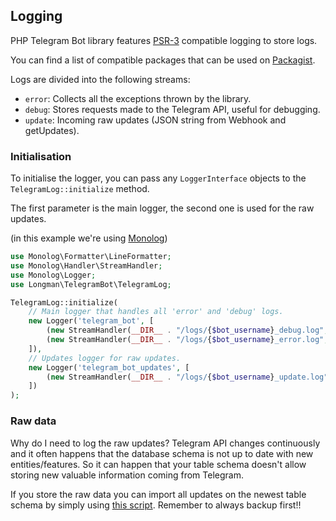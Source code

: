 ## Logging
PHP Telegram Bot library features [PSR-3] compatible logging to store logs.

You can find a list of compatible packages that can be used on [Packagist][PSR-3-providers].

Logs are divided into the following streams:
- `error`: Collects all the exceptions thrown by the library.
- `debug`: Stores requests made to the Telegram API, useful for debugging.
- `update`: Incoming raw updates (JSON string from Webhook and getUpdates).

### Initialisation
To initialise the logger, you can pass any `LoggerInterface` objects to the `TelegramLog::initialize` method.

The first parameter is the main logger, the second one is used for the raw updates.

(in this example we're using [Monolog])
```php
use Monolog\Formatter\LineFormatter;
use Monolog\Handler\StreamHandler;
use Monolog\Logger;
use Longman\TelegramBot\TelegramLog;

TelegramLog::initialize(
    // Main logger that handles all 'error' and 'debug' logs.
    new Logger('telegram_bot', [
        (new StreamHandler(__DIR__ . "/logs/{$bot_username}_debug.log", Logger::DEBUG))->setFormatter(new LineFormatter(null, null, true)),
        (new StreamHandler(__DIR__ . "/logs/{$bot_username}_error.log", Logger::ERROR))->setFormatter(new LineFormatter(null, null, true)),
    ]),
    // Updates logger for raw updates.
    new Logger('telegram_bot_updates', [
        (new StreamHandler(__DIR__ . "/logs/{$bot_username}_update.log", Logger::INFO))->setFormatter(new LineFormatter('%message%' . PHP_EOL)),
    ])
);
```

### Raw data
Why do I need to log the raw updates?
Telegram API changes continuously and it often happens that the database schema is not up to date with new entities/features. So it can happen that your table schema doesn't allow storing new valuable information coming from Telegram.

If you store the raw data you can import all updates on the newest table schema by simply using [this script](../utils/importFromLog.php).
Remember to always backup first!!


[PSR-3]: https://www.php-fig.org/psr/psr-3
[PSR-3-providers]: https://packagist.org/providers/psr/log-implementation
[Monolog]: https://github.com/Seldaek/monolog
